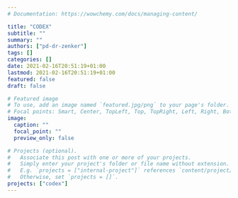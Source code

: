 ```yaml
---
# Documentation: https://wowchemy.com/docs/managing-content/

title: "CODEX"
subtitle: ""
summary: ""
authors: ["pd-dr-zenker"]
tags: []
categories: []
date: 2021-02-16T20:51:19+01:00
lastmod: 2021-02-16T20:51:19+01:00
featured: false
draft: false

# Featured image
# To use, add an image named `featured.jpg/png` to your page's folder.
# Focal points: Smart, Center, TopLeft, Top, TopRight, Left, Right, BottomLeft, Bottom, BottomRight.
image:
  caption: ""
  focal_point: ""
  preview_only: false

# Projects (optional).
#   Associate this post with one or more of your projects.
#   Simply enter your project's folder or file name without extension.
#   E.g. `projects = ["internal-project"]` references `content/project/deep-learning/index.md`.
#   Otherwise, set `projects = []`.
projects: ["codex"]
---
```

